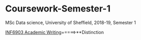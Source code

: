 # Coursework-Semester-1
MSc Data science, University of Sheffield, 2018-19, Semester 1

[INF6903 Academic Writing](Coursework-Semester-1/Coursework-Final-Version/Academic_Writing.pdf)=====>**Distinction
